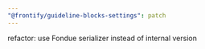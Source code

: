 ```yaml
---
"@frontify/guideline-blocks-settings": patch
---
```


refactor: use Fondue serializer instead of internal version
